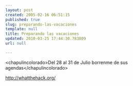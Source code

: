 ```yaml
---
layout: post
created: 2005-02-16 06:51:15
published: true
slug: preparando-las-vacaciones
template: null
title: Preparando las vacaciones
updated: 2010-03-25 17:44:30.783809
url: null

---
```


&lt;chapulincolorado&gt;Del 28 al 31 de Julio borrenme de sus agendas&lt;/chapulincolorado&gt;

<http://whatthehack.org/>



